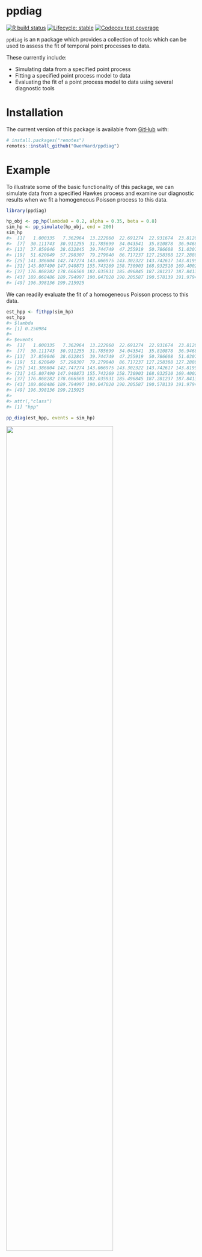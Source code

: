 
<!-- README.md is generated from README.Rmd. Please edit that file -->

# ppdiag

<!-- badges: start -->

[![R build
status](https://github.com/OwenWard/ppdiag/workflows/R-CMD-check/badge.svg)](https://github.com/OwenWard/ppdiag/actions)
[![Lifecycle:
stable](https://img.shields.io/badge/lifecycle-stable-brightgreen.svg)](https://lifecycle.r-lib.org/articles/stages.html)
[![Codecov test
coverage](https://codecov.io/gh/OwenWard/ppdiag/branch/main/graph/badge.svg)](https://codecov.io/gh/OwenWard/ppdiag?branch=main)
<!-- badges: end -->

`ppdiag` is an `R` package which provides a collection of tools which
can be used to assess the fit of temporal point processes to data.

These currently include:

-   Simulating data from a specified point process
-   Fitting a specified point process model to data
-   Evaluating the fit of a point process model to data using several
    diagnostic tools

# Installation

<!-- You can install the released version of ppdiag from [CRAN](https://CRAN.R-project.org) with: -->
<!-- ``` r -->
<!-- install.packages("ppdiag") -->
<!-- ``` -->

The current version of this package is available from
[GitHub](https://github.com/OwenWard/ppdiag) with:

``` r
# install.packages("remotes")
remotes::install_github("OwenWard/ppdiag")
```

# Example

To illustrate some of the basic functionality of this package, we can
simulate data from a specified Hawkes process and examine our diagnostic
results when we fit a homogeneous Poisson process to this data.

``` r
library(ppdiag)

hp_obj <- pp_hp(lambda0 = 0.2, alpha = 0.35, beta = 0.8)
sim_hp <- pp_simulate(hp_obj, end = 200)
sim_hp
#>  [1]   1.000335   7.362964  13.222860  22.691274  22.931674  23.812001
#>  [7]  30.111743  30.911255  31.785699  34.043541  35.810878  36.946860
#> [13]  37.859046  38.632845  39.744749  47.255919  50.786608  51.030776
#> [19]  51.620849  57.298307  79.279840  86.717237 127.258388 127.288075
#> [25] 141.386804 142.747274 143.066975 143.302322 143.742617 143.819971
#> [31] 145.807490 147.940873 155.743269 158.730903 168.932510 169.400273
#> [37] 176.868282 178.666560 182.035931 185.496845 187.281237 187.841325
#> [43] 189.068486 189.794997 190.047020 190.205587 190.578139 191.979409
#> [49] 196.398136 199.215925
```

We can readily evaluate the fit of a homogeneous Poisson process to this
data.

``` r
est_hpp <- fithpp(sim_hp)
est_hpp
#> $lambda
#> [1] 0.250984
#> 
#> $events
#>  [1]   1.000335   7.362964  13.222860  22.691274  22.931674  23.812001
#>  [7]  30.111743  30.911255  31.785699  34.043541  35.810878  36.946860
#> [13]  37.859046  38.632845  39.744749  47.255919  50.786608  51.030776
#> [19]  51.620849  57.298307  79.279840  86.717237 127.258388 127.288075
#> [25] 141.386804 142.747274 143.066975 143.302322 143.742617 143.819971
#> [31] 145.807490 147.940873 155.743269 158.730903 168.932510 169.400273
#> [37] 176.868282 178.666560 182.035931 185.496845 187.281237 187.841325
#> [43] 189.068486 189.794997 190.047020 190.205587 190.578139 191.979409
#> [49] 196.398136 199.215925
#> 
#> attr(,"class")
#> [1] "hpp"

pp_diag(est_hpp, events = sim_hp)
```

<img src="man/figures/README-fit_hpp-1.png" width="75%" />

    #> 
    #> Raw residual: 0
    #> Pearson residual: 2.842171e-14
    #> 
    #>  One-sample Kolmogorov-Smirnov test
    #> 
    #> data:  r
    #> D = 0.20349, p-value = 0.02719
    #> alternative hypothesis: two-sided

``` r
hp_est <- fithp(events = sim_hp)
pp_diag(hp_est, events = sim_hp)
```

<img src="man/figures/README-fit_hp-1.png" width="75%" />

    #> Raw residual: 0.002281391
    #> Pearson residual: 0.02870257
    #> 
    #>  One-sample Kolmogorov-Smirnov test
    #> 
    #> data:  r
    #> D = 0.058087, p-value = 0.9923
    #> alternative hypothesis: two-sided

## MMHP Example

This is particularly useful for more complex point processes, such as
the Markov Modulated Hawkes Process. We can simulate events from this
model and examine the fit of simpler point processes to this data.

``` r
Q <- matrix(c(-0.2, 0.2, 0.1, -0.1), ncol = 2, byrow = TRUE)

mmhp_obj <- pp_mmhp(Q, delta = c(1 / 3, 2 / 3), 
          lambda0 = 0.2,
          lambda1 = .75,
          alpha = 0.4,
          beta = 0.8)

mmhp_obj
#> $Q
#>      [,1] [,2]
#> [1,] -0.2  0.2
#> [2,]  0.1 -0.1
#> 
#> $delta
#> [1] 0.3333333 0.6666667
#> 
#> $events
#> NULL
#> 
#> $lambda0
#> [1] 0.2
#> 
#> $lambda1
#> [1] 0.75
#> 
#> $alpha
#> [1] 0.4
#> 
#> $beta
#> [1] 0.8
#> 
#> attr(,"class")
#> [1] "mmhp"
mmhp_events <- pp_simulate(mmhp_obj, n = 50)
```

We can easily fit a homogeneous Poisson process and visualise the
goodness of fit.

``` r
est_hpp <- fithpp(events = mmhp_events$events)
pp_diag(est_hpp,mmhp_events$events)
```

<img src="man/figures/README-fit_hpp_to_mmhp-1.png" width="75%" />

    #> 
    #> Raw residual: -1
    #> Pearson residual: -1.319881
    #> 
    #>  One-sample Kolmogorov-Smirnov test
    #> 
    #> data:  r
    #> D = 0.25761, p-value = 0.002052
    #> alternative hypothesis: two-sided

Similarly for a Hawkes process.

``` r
est_hp <- fithp(events = mmhp_events$events)
pp_diag(est_hp,mmhp_events$events)
```

<img src="man/figures/README-fit_hp_to_mmhp-1.png" width="75%" />

    #> Raw residual: -0.3648369
    #> Pearson residual: -1.327958
    #> 
    #>  One-sample Kolmogorov-Smirnov test
    #> 
    #> data:  r
    #> D = 0.098845, p-value = 0.6761
    #> alternative hypothesis: two-sided

We can then compare to the true point process model.

``` r
pp_diag(mmhp_obj, mmhp_events$events)
```

<img src="man/figures/README-fit_mmhp-1.png" width="75%" />

    #> Raw residual: 12.79318
    #> Pearson residual: 14.1414
    #> 
    #>  One-sample Kolmogorov-Smirnov test
    #> 
    #> data:  r
    #> D = 0.13084, p-value = 0.3297
    #> alternative hypothesis: two-sided

# Getting help and contributing

Please file any issues
[here](https://github.com/OwenWard/ppdiag/issues). Similarly, we would
be delighted if anyone would like to contribute to this package (such as
adding other point processes, kernel functions). Feel free to reach out.

# References

-   Wu et al., Diagnostics and Visualization of Point Process Models for
    Event Times on a Social Network, <https://arxiv.org/abs/2001.09359>
